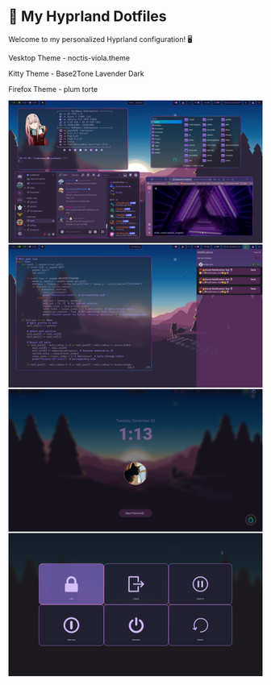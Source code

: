 # 🌟 My Hyprland Dotfiles

Welcome to my personalized Hyprland configuration! 🖥️  

Vesktop Theme - noctis-viola.theme

Kitty Theme - Base2Tone Lavender Dark

Firefox Theme - plum torte

![App Screenshot](config/assets/purpletheme.png)
![App Screenshot](config/assets/20241203_13h13m13s_grim.png)
![App Screenshot](config/assets/20241203_13h13m38s_grim.png)
![App Screenshot](config/assets/20241203_13h13m48s_grim.png)
